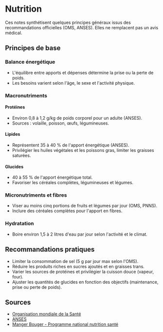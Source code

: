 # Nutrition

Ces notes synthétisent quelques principes généraux issus des recommandations officielles (OMS, ANSES). Elles ne remplacent pas un avis médical.

## Principes de base

### Balance énergétique
- L'équilibre entre apports et dépenses détermine la prise ou la perte de poids.
- Les besoins varient selon l'âge, le sexe et l'activité physique.

### Macronutriments
#### Protéines
- Environ 0,8 à 1,2 g/kg de poids corporel pour un adulte (ANSES).
- Sources : volaille, poisson, œufs, légumineuses.

#### Lipides
- Représentent 35 à 40 % de l'apport énergétique (ANSES).
- Privilégier les huiles végétales et les poissons gras, limiter les graisses saturées.

#### Glucides
- 40 à 55 % de l'apport énergétique total.
- Favoriser les céréales complètes, légumineuses et légumes.

### Micronutriments et fibres
- Viser au moins cinq portions de fruits et légumes par jour (OMS, PNNS).
- Inclure des céréales complètes pour l'apport en fibres.

### Hydratation
- Boire environ 1,5 à 2 litres d'eau par jour selon l'activité et le climat.

## Recommandations pratiques
- Limiter la consommation de sel (5 g par jour max selon l'OMS).
- Réduire les produits riches en sucres ajoutés et en graisses trans.
- Varier les sources de protéines et privilégier la cuisson douce (vapeur, four).
- Ajuster les quantités de glucides en fonction des objectifs (maintenance, prise ou perte de poids).

## Sources
- [Organisation mondiale de la Santé](https://www.who.int/)
- [ANSES](https://www.anses.fr/)
- [Manger Bouger - Programme national nutrition santé](https://www.mangerbouger.fr/)
